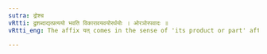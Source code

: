 ```yaml
---
sutra: द्रोश्च
vRtti: द्रुशब्दाद्यत्प्रत्ययो भवति विकारावयवयोरर्थयोः । ओरञोरपवादः ॥
vRtti_eng: The affix यत् comes in the sense of 'its product or part' after the word '_dru_.'

---
```

